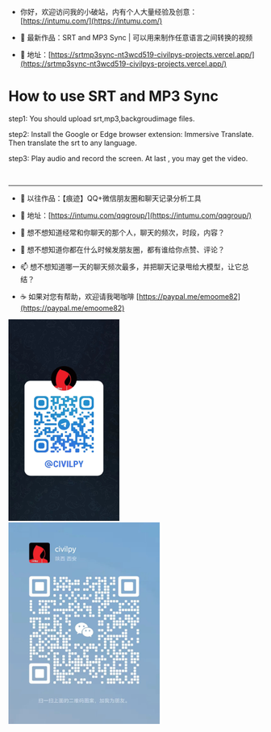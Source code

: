 
  
- 你好，欢迎访问我的小破站，内有个人大量经验及创意：[https://intumu.com/](https://intumu.com/)

- 👋 最新作品：SRT and MP3 Sync  | 可以用来制作任意语言之间转换的视频
- 👀 地址：[https://srtmp3sync-nt3wcd519-civilpys-projects.vercel.app/](https://srtmp3sync-nt3wcd519-civilpys-projects.vercel.app/)

# How to use SRT and MP3 Sync

step1: You should upload srt,mp3,backgroudimage files.

step2: Install the Google or Edge browser extension: Immersive Translate. Then translate the srt to any language.

step3: Play audio and record the screen. At last , you may get the video.

<br><hr>
 
- 👋 以往作品：【痕迹】QQ+微信朋友圈和聊天记录分析工具
- 👀 地址：[https://intumu.com/qqgroup/](https://intumu.com/qqgroup/) 

- 🌱 想不想知道经常和你聊天的那个人，聊天的频次，时段，内容？
- 💞️ 想不想知道你都在什么时候发朋友圈，都有谁给你点赞、评论？
- 📫 想不想知道哪一天的聊天频次最多，并把聊天记录甩给大模型，让它总结？
- ☕️ 如果对您有帮助，欢迎请我喝咖啡 [https://paypal.me/emoome82](https://paypal.me/emoome82)

<div style="text-align: left; display: inline-block;">
  <img src="https://github.com/yeayee/yeayee/blob/main/%E5%BE%AE%E4%BF%A1%E5%9B%BE%E7%89%87_20240731085559.jpg" alt="Telegram" width="220" height="400" />

  
  <img src="https://github.com/yeayee/yeayee/blob/main/%E5%BE%AE%E4%BF%A1%E5%9B%BE%E7%89%87_20240731085721.jpg" alt="微信" width="300" height="400" />
</div>




